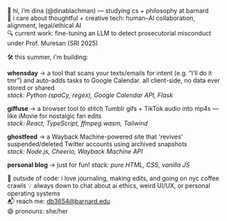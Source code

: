👋 hi, i’m dina (@dinablachman) — studying cs + philosophy at barnard  
🧠 i care about thoughtful + creative tech: human–AI collaboration, alignment, legal/ethical AI  
🔍 current work: fine-tuning an LLM to detect prosecutorial misconduct under Prof. Muresan (SRI 2025)  

🛠️ this summer, i'm building:

**whensday** → a tool that scans your texts/emails for intent (e.g. “i’ll do it tmr”) and auto-adds tasks to Google Calendar. all client-side, no data ever stored or shared  
_stack: Python (spaCy, regex), Google Calendar API, Flask_

**giffuse** → a browser tool to stitch Tumblr gifs + TikTok audio into mp4s — like iMovie for nostalgic fan edits  
_stack: React, TypeScript, ffmpeg.wasm, Tailwind_

**ghostfeed** → a Wayback Machine-powered site that 'revives' suspended/deleted Twitter accounts using archived snapshots  
_stack: Node.js, Cheerio, Wayback Machine API_

**personal blog** → just for fun!
_stack: pure HTML, CSS, vanilla JS_

🧃 outside of code: i love journaling, making edits, and going on nyc coffee crawls
💡 always down to chat about ai ethics, weird UI/UX, or personal operating systems  
📬 reach me: db3654@barnard.edu  
😄 pronouns: she/her  
